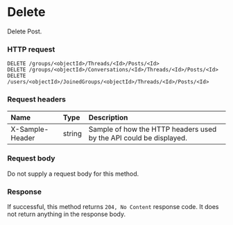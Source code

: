 # Delete

Delete Post.
### HTTP request
```http
DELETE /groups/<objectId>/Threads/<Id>/Posts/<Id>
DELETE /groups/<objectId>/Conversations/<Id>/Threads/<Id>/Posts/<Id>
DELETE /users/<objectId>/JoinedGroups/<objectId>/Threads/<Id>/Posts/<Id>

```
### Request headers
| Name       | Type | Description|
|:---------------|:--------|:----------|
| X-Sample-Header  | string  | Sample of how the HTTP headers used by the API could be displayed.|

### Request body
Do not supply a request body for this method.


### Response
If successful, this method returns `204, No Content` response code. It does not return anything in the response body.


<!-- uuid: 8f94df0b-b569-482c-bedf-aea6332984b6
2015-10-09 17:14:37 UTC -->
